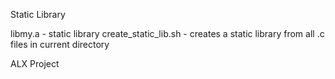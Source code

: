 Static Library

libmy.a - static library
create_static_lib.sh - creates a static library from all .c files in current directory

ALX Project
